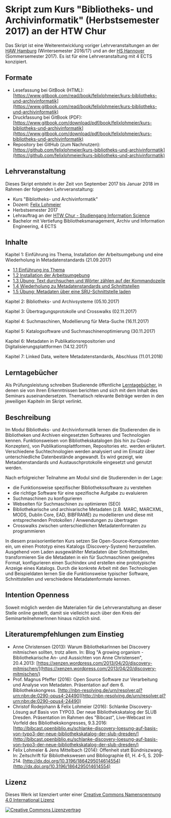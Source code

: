 # Skript zum Kurs "Bibliotheks- und Archivinformatik" \(Herbstsemester 2017\) an der HTW Chur

Das Skript ist eine Weiterentwicklung voriger Lehrveranstaltungen an der [HAW Hamburg](https://www.gitbook.com/book/felixlohmeier/seminar-wir-bauen-uns-einen-bibliothekskatalog/) \(Wintersemester 2016/17\) und an der [HS Hannover](https://www.gitbook.com/read/book/felixlohmeier/seminar-praxis-der-digitalen-bibliothek) \(Sommersemester 2017\). Es ist für eine Lehrveranstaltung mit 4 ECTS konzipiert.

## Formate

* Lesefassung bei GitBook \(HTML\): [https://www.gitbook.com/read/book/felixlohmeier/kurs-bibliotheks-und-archivinformatik](https://www.gitbook.com/read/book/felixlohmeier/kurs-bibliotheks-und-archivinformatik)
* Druckfassung bei GitBook \(PDF\): [https://www.gitbook.com/download/pdf/book/felixlohmeier/kurs-bibliotheks-und-archivinformatik](https://www.gitbook.com/download/pdf/book/felixlohmeier/kurs-bibliotheks-und-archivinformatik)
* Repository bei GitHub \(zum Nachnutzen\): [https://github.com/felixlohmeier/kurs-bibliotheks-und-archivinformatik](https://github.com/felixlohmeier/kurs-bibliotheks-und-archivinformatik)

## Lehrveranstaltung

Dieses Skript entsteht in der Zeit von September 2017 bis Januar 2018 im Rahmen der folgenden Lehrveranstaltung:

* Kurs "Bibliotheks- und Archivinformatik"
* Dozent: [Felix Lohmeier](http://felixlohmeier.de)
* Herbstsemester 2017
* Lehrauftrag an der [HTW Chur - Studiengang Information Science](http://studium.htwchur.ch/information-science/)
* Bachelor mit Vertiefung Bibliotheksmanagement, Archiv und Information Engineering, 4 ECTS

## Inhalte

Kapitel 1: Einführung ins Thema, Installation der Arbeitsumgebung und eine Wiederholung in Metadatenstandards \(21.09.2017\)

* [1.1 Einführung ins Thema](/kapitel-1/11-einfuhrung-ins-thema.md)
* [1.2 Installation der Arbeitsumgebung](/kapitel-1/12-installation-der-arbeitsumgebung.md)
* [1.3 Übung: Text durchsuchen und Wörter zählen auf der Kommandozeile](/kapitel-1/13-ubung-text-durchsuchen-und-worter-zahlen-auf-der-kommandozeile.md)
* [1.4 Wiederholung zu Metadatenstandards und Schnittstellen](/kapitel-1/14-wiederholung-zu-metadatenstandards-und-schnittstellen.md)
* [1.5 Übung: Metadaten über eine SRU-Schnittstelle laden](/kapitel-1/15-ubung-metadaten-uber-eine-sru-schnittstelle-laden.md)

Kapitel 2: Bibliotheks- und Archivsysteme \(05.10.2017\)

Kapitel 3: Übertragungsprotokolle und Crosswalks \(02.11.2017\)

Kapitel 4: Suchmaschinen, Modellierung für Meta-Suche \(16.11.2017\)

Kapitel 5: Katalogsoftware und Suchmaschinenoptimierung \(30.11.2017\)

Kapitel 6: Metadaten in Publikationsrepositorien und Digitalisierungsplattformen \(14.12.2017\)

Kapitel 7: Linked Data, weitere Metadatenstandards, Abschluss \(11.01.2018\)

## Lerntagebücher

Als Prüfungsleistung schreiben Studierende öffentliche [Lerntagebücher](/lerntagebucher.md), in denen sie von ihren Erkenntnissen berichten und sich mit dem Inhalt des Seminars auseinandersetzen. Thematisch relevante Beiträge werden in den jeweiligen Kapiteln im Skript verlinkt.

## Beschreibung

Im Modul Bibliotheks- und Archivinformatik lernen die Studierenden die in Bibliotheken und Archiven eingesetzten Softwares und Technologien kennen. Funktionsweisen von Bibliothekskatalogen \(bis hin zu Cloud-Konzepten\), von Publikationsplattformen, Repositories etc. werden erläutert. Verschiedene Suchtechnologien werden analysiert und im Einsatz über unterschiedliche Datenbestände angewandt. Es wird gezeigt, wie Metadatenstandards und Austauschprotokolle eingesetzt und genutzt werden.

Nach erfolgreicher Teilnahme am Modul sind die Studierenden in der Lage:

* die Funktionsweise spezifischer Bibliothekssoftware zu verstehen
* die richtige Software für eine spezifische Aufgabe zu evaluieren
* Suchmaschinen zu konfigurieren
* Webseiten für Suchmaschinen zu optimieren \(SEO\)
* Bibliothekarische und archivarische Metadaten \(z.B. MARC, MARCXML, MODS, Dublin Core, EAD, BIBFRAME\) zu modellieren und diese mit entsprechenden Protokollen / Anwendungen zu übertragen
* Crosswalks zwischen unterschiedlichen Metadatenformaten zu programmieren

In diesem praxisorientierten Kurs setzen Sie Open-Source-Komponenten ein, um einen Prototyp eines Katalogs \(Discovery-System\) herzustellen. Ausgehend vom Laden ausgewählter Metadaten über Schnittstellen, transformieren Sie die Metadaten in ein für Suchmaschinen geeignetes Format, konfigurieren einen Suchindex und erstellen eine prototypische Anzeige eines Katalogs. Durch die konkrete Arbeit mit den Technologien und Beispieldaten lernen Sie die Funktionsweise typischer Software, Schnittstellen und verschiedene Metadatenformate kennen.

## Intention Openness

Soweit möglich werden die Materialien für die Lehrveranstaltung an dieser Stelle online gestellt, damit sie vielleicht auch über den Kreis der SeminarteilnehmerInnen hinaus nützlich sind.

## Literaturempfehlungen zum Einstieg

* Anne Christensen \(2013\): Warum BibliothekarInnen bei Discovery mitmischen sollten, trotz allem. In: Blog "A growing organism - Bibliothekarische An- und Aussichten von Anne Christensen", 20.4.2013: [https://xenzen.wordpress.com/2013/04/20/discovery-mitmischen/](https://xenzen.wordpress.com/2013/04/20/discovery-mitmischen/)
* Prof. Magnus Pfeffer \(2016\): Open Source Software zur Verarbeitung und Analyse von Metadaten. Präsentation auf dem 6. Bibliothekskongress. [http://nbn-resolving.de/urn/resolver.pl?urn:nbn:de:0290-opus4-24490](http://nbn-resolving.de/urn/resolver.pl?urn:nbn:de:0290-opus4-24490)
* Christof Rodejohann & Felix Lohmeier \(2016\): Schlanke Discovery-Lösung auf Basis von TYPO3. Der neue Bibliothekskatalog der SLUB Dresden. Präsentation im Rahmen des "Bibcast", Live-Webcast im Vorfeld des Bibliothekskongresses, 9.3.2016: [http://bibcast.openbiblio.eu/schlanke-discovery-loesung-auf-basis-von-typo3-der-neue-bibliothekskatalog-der-slub-dresden/](http://bibcast.openbiblio.eu/schlanke-discovery-loesung-auf-basis-von-typo3-der-neue-bibliothekskatalog-der-slub-dresden/)
* Felix Lohmeier & Jens Mittelbach \(2014\): Offenheit statt Bündniszwang. In: Zeitschrift für Bibliothekswesen und Bibliographie 61, H. 4-5, S. 209-214. [http://dx.doi.org/10.3196/1864295014614554](http://dx.doi.org/10.3196/1864295014614554) 

## Lizenz

Dieses Werk ist lizenziert unter einer [Creative Commons Namensnennung 4.0 International Lizenz](http://creativecommons.org/licenses/by/4.0/)

[![Creative Commons Lizenzvertrag](https://i.creativecommons.org/l/by/4.0/88x31.png)](http://creativecommons.org/licenses/by/4.0/)

